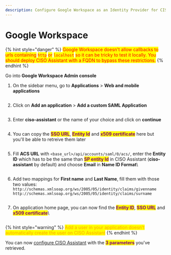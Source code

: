 ```yaml
---
description: Configure Google Workspace as an Identity Provider for CISO Assistant
---
```


# Google Workspace

{% hint style="danger" %}
<mark style="color:red;">Google Workspace doesn't allow callbacks to urls containing</mark> <mark style="color:red;"></mark><mark style="color:red;">`http`</mark> <mark style="color:red;"></mark><mark style="color:red;">or</mark> <mark style="color:red;"></mark><mark style="color:red;">`localhost`</mark> <mark style="color:red;"></mark><mark style="color:red;">so it can be tricky to test it locally. You should deploy CISO Assistant with a FQDN to bypass these restrictions.</mark>
{% endhint %}

Go into **Google Workspace Admin console**

1.  On the sidebar menu, go to **Applications** > **Web and mobile applications**

    <figure><img src="../../../.gitbook/assets/image (19).png" alt=""><figcaption></figcaption></figure>
2.  Click on **Add an application** > **Add a custom SAML Application**

    <figure><img src="../../../.gitbook/assets/image (20).png" alt=""><figcaption></figcaption></figure>
3.  Enter **ciso-assistant** or the name of your choice and click on **continue**

    <figure><img src="../../../.gitbook/assets/image (23).png" alt=""><figcaption></figcaption></figure>
4.  You can copy the <mark style="color:purple;">**SSO URL**</mark>, <mark style="color:purple;">**Entity Id**</mark> and <mark style="color:purple;">**x509 certificate**</mark> here but you'll be able to retreive them later

    <figure><img src="../../../.gitbook/assets/image (24).png" alt=""><figcaption></figcaption></figure>
5.  Fill **ACS URL** with `<base_url>/api/accounts/saml/0/acs/`, enter the **Entity ID** which has to be the same than <mark style="color:purple;">**SP entity Id**</mark> in CISO Assistant (**ciso-assistant** by default) and choose **Email** in **Name ID Format**\


    <figure><img src="../../../.gitbook/assets/image (25).png" alt=""><figcaption></figcaption></figure>
6.  Add two mappings for **First name** and **Last Name**, fill them with those two values: `http://schemas.xmlsoap.org/ws/2005/05/identity/claims/givenname`\
    `http://schemas.xmlsoap.org/ws/2005/05/identity/claims/surname`

    <figure><img src="../../../.gitbook/assets/image (26).png" alt=""><figcaption></figcaption></figure>
7.  On application home page, you can now find the <mark style="color:purple;">**Entity ID**</mark>, <mark style="color:purple;">**SSO URL**</mark> and <mark style="color:purple;">**x509 certificate**</mark>\


    <figure><img src="../../../.gitbook/assets/image (27).png" alt=""><figcaption></figcaption></figure>

{% hint style="warning" %}
<mark style="color:orange;">Add a user in your application doesn't automatically create the user on CISO Assistant</mark>
{% endhint %}

You can now [configure CISO Assistant](https://intuitem.gitbook.io/ciso-assistant/features-highlights/sso#configure-ciso-assistant-with-saml) with the <mark style="color:purple;">**3 parameters**</mark> you've retrieved.
